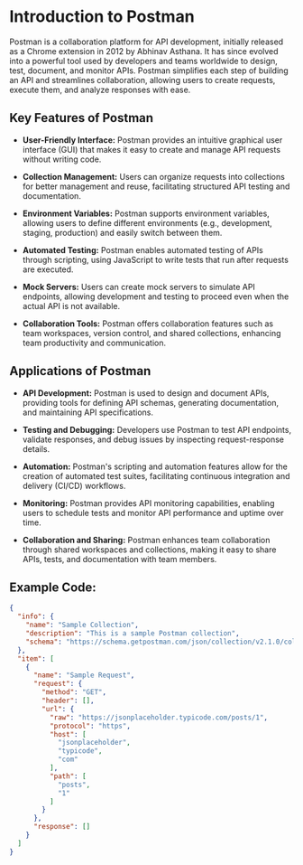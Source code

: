 # Introduction to Postman

Postman is a collaboration platform for API development, initially released as a Chrome extension in 2012 by Abhinav Asthana. It has since evolved into a powerful tool used by developers and teams worldwide to design, test, document, and monitor APIs. Postman simplifies each step of building an API and streamlines collaboration, allowing users to create requests, execute them, and analyze responses with ease.

## Key Features of Postman

- **User-Friendly Interface:** Postman provides an intuitive graphical user interface (GUI) that makes it easy to create and manage API requests without writing code.

- **Collection Management:** Users can organize requests into collections for better management and reuse, facilitating structured API testing and documentation.

- **Environment Variables:** Postman supports environment variables, allowing users to define different environments (e.g., development, staging, production) and easily switch between them.

- **Automated Testing:** Postman enables automated testing of APIs through scripting, using JavaScript to write tests that run after requests are executed.

- **Mock Servers:** Users can create mock servers to simulate API endpoints, allowing development and testing to proceed even when the actual API is not available.

- **Collaboration Tools:** Postman offers collaboration features such as team workspaces, version control, and shared collections, enhancing team productivity and communication.

## Applications of Postman

- **API Development:** Postman is used to design and document APIs, providing tools for defining API schemas, generating documentation, and maintaining API specifications.

- **Testing and Debugging:** Developers use Postman to test API endpoints, validate responses, and debug issues by inspecting request-response details.

- **Automation:** Postman's scripting and automation features allow for the creation of automated test suites, facilitating continuous integration and delivery (CI/CD) workflows.

- **Monitoring:** Postman provides API monitoring capabilities, enabling users to schedule tests and monitor API performance and uptime over time.

- **Collaboration and Sharing:** Postman enhances team collaboration through shared workspaces and collections, making it easy to share APIs, tests, and documentation with team members.

## Example Code:

```json
{
  "info": {
    "name": "Sample Collection",
    "description": "This is a sample Postman collection",
    "schema": "https://schema.getpostman.com/json/collection/v2.1.0/collection.json"
  },
  "item": [
    {
      "name": "Sample Request",
      "request": {
        "method": "GET",
        "header": [],
        "url": {
          "raw": "https://jsonplaceholder.typicode.com/posts/1",
          "protocol": "https",
          "host": [
            "jsonplaceholder",
            "typicode",
            "com"
          ],
          "path": [
            "posts",
            "1"
          ]
        }
      },
      "response": []
    }
  ]
}
```